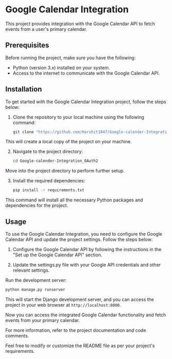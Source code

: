 # Google Calendar Integration

This project provides integration with the Google Calendar API to fetch events from a user's primary calendar.

## Prerequisites

Before running the project, make sure you have the following:

- Python (version 3.x) installed on your system.
- Access to the internet to communicate with the Google Calendar API.

## Installation

To get started with the Google Calendar Integration project, follow the steps below:

1. Clone the repository to your local machine using the following command:

   ```bash
   git clone "https://github.com/Harshit1047/Google-calender-Integration_OAuth2.git"
   ```
   
This will create a local copy of the project on your machine.

2. Navigate to the project directory:

   ```bash
   cd Google-calender-Integration_OAuth2
   ```

Move into the project directory to perform further setup.

3. Install the required dependencies:

   ```bash
   pip install -r requirements.txt 
   ```

This command will install all the necessary Python packages and dependencies for the project.

## Usage

To use the Google Calendar Integration, you need to configure the Google Calendar API and update the project settings. Follow the steps below:

1. Configure the Google Calendar API by following the instructions in the "Set up the Google Calendar API" section.

2. Update the settings.py file with your Google API credentials and other relevant settings.

Run the development server:

   ```bash
   python manage.py runserver
   ``` 

This will start the Django development server, and you can access the project in your web browser at `http://localhost:8000`.

Now you can access the integrated Google Calendar functionality and fetch events from your primary calendar.

For more information, refer to the project documentation and code comments.

Feel free to modify or customize the README file as per your project's requirements.

